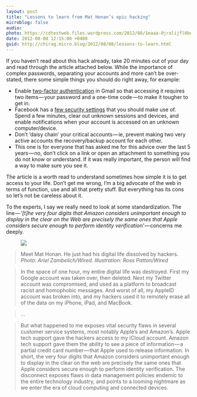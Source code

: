 ```yaml
---
layout: post
title: "Lessons to learn from Mat Honan’s epic hacking"
microblog: false
audio: 
photo: https://cdtestweb.files.wordpress.com/2012/08/1eaaa-0jralijfl0bqf533x.jpg
date: 2012-08-08 12:15:00 +0400
guid: http://chirag.micro.blog/2012/08/08/lessons-to-learn.html
---
```

<p>If you haven’t read about this hack already, take 20 minutes out of your day and read through the article attached below. While the importance of complex passwords, separating your accounts and more can’t be over-stated, there some simple things you should do right away, for example:</p>
<ul>
<li>Enable <a href="https://www.google.com/settings/security" target="_blank">two-factor authentication</a> in Gmail so that accessing it requires two items — your password and a one-time code — to make it tougher to get in.</li>
<li>Facebook has a <a href="https://www.facebook.com/settings?tab=security&amp;view" target="_blank">few security settings</a> that you should make use of. Spend a few minutes, clear out unknown sessions and devices, and enable notifications when your account is accessed on an unknown computer/device.</li>
<li>Don’t ‘daisy chain’ your critical accounts — ie, prevent making two very active accounts the recovery/backup account for each other.</li>
<li>This one is for everyone that has asked me for this advice over the last 5 years — no, don’t click on a link or open an attachment to something you do not know or understand. If it was really important, the person will find a way to make sure you see it.</li>
</ul>
<p>The article is a worth read to understand sometimes how simple it is to get access to your life. Don’t get me wrong, I’m a big advocate of the web in terms of function, use and all that pretty stuff. But everything has its cons so let’s not be careless about it.</p>
<p>To the experts, I say we really need to look at some standardization. The line — <em>‬’[t]he very four digits that Amazon considers unimportant enough to display in the clear on the Web are precisely the same ones that Apple considers secure enough to perform identity verification’‪</em> — concerns me deeply.</p>
<figure><img src="https://cdtestweb.files.wordpress.com/2012/08/1eaaa-0jralijfl0bqf533x.jpg"></figure><blockquote>Meet Mat Honan. He just had his digital life dissolved by hackers. <em>Photo: Ariel Zambelich/Wired. Illustration: Ross Patton/Wired</em>
</blockquote>
<blockquote>In the space of one hour, my entire digital life was destroyed. First my Google account was taken over, then deleted. Next my Twitter account was compromised, and used as a platform to broadcast racist and homophobic messages. And worst of all, my AppleID account was broken into, and my hackers used it to remotely erase all of the data on my iPhone, iPad, and MacBook.</blockquote>
<blockquote>…</blockquote>
<blockquote>But what happened to me exposes vital security flaws in several customer service systems, most notably Apple’s and Amazon’s. Apple tech support gave the hackers access to my iCloud account. Amazon tech support gave them the ability to see a piece of information — a partial credit card number — that Apple used to release information. In short, the very four digits that Amazon considers unimportant enough to display in the clear on the web are precisely the same ones that Apple considers secure enough to perform identity verification. The disconnect exposes flaws in data management policies endemic to the entire technology industry, and points to a looming nightmare as we enter the era of cloud computing and connected devices.</blockquote>
